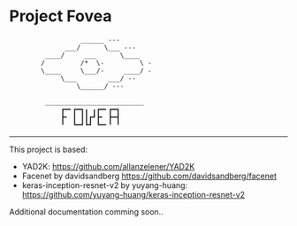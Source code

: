 # Project Fovea
                      ______ ---                    
                  ___/      \___ ---                
             ____/     ___      \____               
            /         /*  \-         \ -            
            \____     \___/-     ____/ -            
                 \___        ___/ --                
                     \______/ ---                   
                                                    
             _________________________              
                 ┏━╸┏━┓╻ ╻┏━╸┏━┓                    
                 ┣╸ ┃ ┃┃┏┛┣╸ ┣━┫                    
                 ╹  ┗━┛┗┛ ┗━╸╹ ╹                    
_____________________________________________________

This project is based:
  - YAD2K: https://github.com/allanzelener/YAD2K
  - Facenet by davidsandberg https://github.com/davidsandberg/facenet
  - keras-inception-resnet-v2 by yuyang-huang: https://github.com/yuyang-huang/keras-inception-resnet-v2
 
Additional documentation comming soon..
